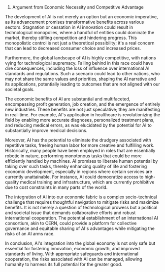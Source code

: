1. Argument from Economic Necessity and Competitive Advantage

The development of AI is not merely an option but an economic imperative, as its advancement promises transformative benefits across various sectors. Stagnation or cessation in AI innovation could result in technological monopolies, where a handful of entities could dominate the market, thereby stifling competition and hindering progress. This monopolistic control is not just a theoretical possibility; it's a real concern that can lead to decreased consumer choice and increased prices.

Furthermore, the global landscape of AI is highly competitive, with nations vying for technological supremacy. Falling behind in this race could have dire consequences, including the loss of influence over international AI standards and regulations. Such a scenario could lead to other nations, who may not share the same values and priorities, shaping the AI narrative and its applications, potentially leading to outcomes that are not aligned with our societal goals.

The economic benefits of AI are substantial and multifaceted, encompassing profit generation, job creation, and the emergence of entirely new industries. These benefits are not just speculative; they are manifesting in real-time. For example, AI's application in healthcare is revolutionizing the field by enabling more accurate diagnoses, personalized treatment plans, and reducing medical errors, as was elucidated by the potential for AI to substantially improve medical decisions.

Moreover, AI has the potential to eliminate the drudgery associated with repetitive tasks, freeing human labor for more creative and fulfilling work. Historically, many people have been employed in roles that are essentially robotic in nature, performing monotonous tasks that could be more efficiently handled by machines. AI promises to liberate human potential by taking over such tasks, thereby enhancing quality of life and fostering economic development, especially in regions where certain services are currently unattainable. For instance, AI could democratize access to high-quality medical training and infrastructure, which are currently prohibitive due to cost constraints in many parts of the world.

The integration of AI into our economic fabric is a complex socio-technical challenge that requires thoughtful navigation to mitigate risks and maximize benefits. It is not merely a question of technological prowess but a political and societal issue that demands collaborative efforts and robust international cooperation. The potential establishment of an international AI consortium, akin to CERN, could provide a platform for collective governance and equitable sharing of AI's advantages while mitigating the risks of an AI arms race.

In conclusion, AI's integration into the global economy is not only safe but essential for fostering innovation, economic growth, and improved standards of living. With appropriate safeguards and international cooperation, the risks associated with AI can be managed, allowing humanity to harness its full potential for the greater good.